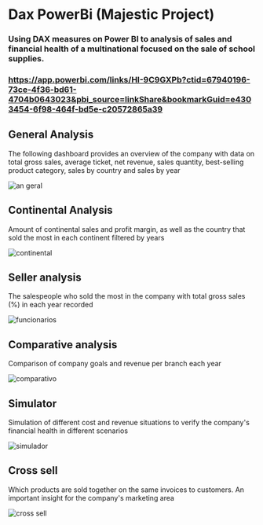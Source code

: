 # Dax PowerBi (Majestic Project)

### Using DAX measures on Power BI to analysis of sales and financial health of a multinational focused on the sale of school supplies.

### https://app.powerbi.com/links/HI-9C9GXPb?ctid=67940196-73ce-4f36-bd61-4704b0643023&pbi_source=linkShare&bookmarkGuid=e4303454-6f98-464f-bd5e-c20572865a39
 
## General Analysis

The following dashboard provides an overview of the company with data on total gross sales, average ticket, net revenue, sales quantity, best-selling product category, sales by country and sales by year
 
![an geral](https://user-images.githubusercontent.com/101371267/173370399-85aca644-21a7-45ba-854e-8005f3d497b2.png)


## Continental Analysis

Amount of continental sales and profit margin, as well as the country that sold the most in each continent filtered by years

![continental](https://user-images.githubusercontent.com/101371267/172510172-de55ff90-19f1-4d17-9460-6d90cd025384.png)

## Seller analysis

The salespeople who sold the most in the company with total gross sales (%) in each year recorded

![funcionarios](https://user-images.githubusercontent.com/101371267/172510434-a80c64db-4b7f-4339-b81b-945e74362fec.png)

## Comparative analysis

Comparison of company goals and revenue per branch each year

![comparativo](https://user-images.githubusercontent.com/101371267/172510599-c1904e95-3ecb-4865-8d71-3a2c84464887.png)

## Simulator

Simulation of different cost and revenue situations to verify the company's financial health in different scenarios

![simulador](https://user-images.githubusercontent.com/101371267/172510814-54a8a951-536c-4daa-bc63-27140f44caa9.png)

## Cross sell

Which products are sold together on the same invoices to customers. An important insight for the company's marketing area

![cross sell](https://user-images.githubusercontent.com/101371267/172511001-c8964f89-a6ff-4874-acbd-1338823dfb0d.png)

